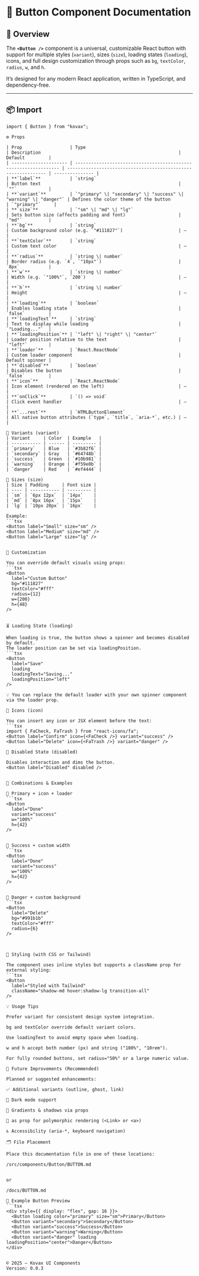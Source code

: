 # 🚀 Button Component Documentation

## 📄 Overview

The **`<Button />`** component is a universal, customizable React button with support for multiple styles (`variant`), sizes (`size`), loading states (`loading`), icons, and full design customization through props such as `bg`, `textColor`, `radius`, `w`, and `h`.

It’s designed for any modern React application, written in TypeScript, and dependency-free.

---

## 📦 Import

```tsx
import { Button } from "kovax";

⚙️ Props

| Prop                  | Type                                                             | Description                                                    | Default         |
| --------------------- | ---------------------------------------------------------------- | -------------------------------------------------------------- | --------------- |
| **`label`**           | `string`                                                         | Button text                                                    | `""`            |
| **`variant`**         | `"primary" \| "secondary" \| "success" \| "warning" \| "danger"` | Defines the color theme of the button                          | `"primary"`     |
| **`size`**            | `"sm" \| "md" \| "lg"`                                           | Sets button size (affects padding and font)                    | `"md"`          |
| **`bg`**              | `string`                                                         | Custom background color (e.g. `"#111827"`)                     | —               |
| **`textColor`**       | `string`                                                         | Custom text color                                              | —               |
| **`radius`**          | `string \| number`                                               | Border radius (e.g. `4`, `"10px"`)                             | `8px`           |
| **`w`**               | `string \| number`                                               | Width (e.g. `"100%"`, `200`)                                   | —               |
| **`h`**               | `string \| number`                                               | Height                                                         | —               |
| **`loading`**         | `boolean`                                                        | Enables loading state                                          | `false`         |
| **`loadingText`**     | `string`                                                         | Text to display while loading                                  | `"Loading..."`  |
| **`loadingPosition`** | `"left" \| "right" \| "center"`                                  | Loader position relative to the text                           | `"left"`        |
| **`loader`**          | `React.ReactNode`                                                | Custom loader component                                        | Default spinner |
| **`disabled`**        | `boolean`                                                        | Disables the button                                            | `false`         |
| **`icon`**            | `React.ReactNode`                                                | Icon element (rendered on the left)                            | —               |
| **`onClick`**         | `() => void`                                                     | Click event handler                                            | —               |
| **`...rest`**         | `HTMLButtonElement`                                              | All native button attributes (`type`, `title`, `aria-*`, etc.) | —               |

🎨 Variants (variant)
| Variant     | Color  | Example   |
| ----------- | ------ | --------- |
| `primary`   | Blue   | `#3b82f6` |
| `secondary` | Gray   | `#64748b` |
| `success`   | Green  | `#10b981` |
| `warning`   | Orange | `#f59e0b` |
| `danger`    | Red    | `#ef4444` |

📏 Sizes (size)
| Size | Padding     | Font size |
| ---- | ----------- | --------- |
| `sm` | `6px 12px`  | `14px`    |
| `md` | `8px 16px`  | `15px`    |
| `lg` | `10px 20px` | `16px`    |

Example:
```tsx
<Button label="Small" size="sm" />
<Button label="Medium" size="md" />
<Button label="Large" size="lg" />


🧩 Customization

You can override default visuals using props:
```tsx
<Button
  label="Custom Button"
  bg="#111827"
  textColor="#fff"
  radius={12}
  w={200}
  h={48}
/>


⏳ Loading State (loading)

When loading is true, the button shows a spinner and becomes disabled by default.
The loader position can be set via loadingPosition.
```tsx
<Button
  label="Save"
  loading
  loadingText="Saving..."
  loadingPosition="left"
/>

💡 You can replace the default loader with your own spinner component via the loader prop.

🧱 Icons (icon)

You can insert any icon or JSX element before the text:
```tsx
import { FaCheck, FaTrash } from "react-icons/fa";
<Button label="Confirm" icon={<FaCheck />} variant="success" />
<Button label="Delete" icon={<FaTrash />} variant="danger" />

🚫 Disabled State (disabled)

Disables interaction and dims the button.
<Button label="Disabled" disabled />


🧠 Combinations & Examples

🔹 Primary + icon + loader
```tsx
<Button
  label="Done"
  variant="success"
  w="100%"
  h={42}
/>


🔹 Success + custom width
```tsx
<Button
  label="Done"
  variant="success"
  w="100%"
  h={42}
/>


🔹 Danger + custom background
```tsx
<Button
  label="Delete"
  bg="#991b1b"
  textColor="#fff"
  radius={6}
/>



🎨 Styling (with CSS or Tailwind)

The component uses inline styles but supports a className prop for external styling:
```tsx
<Button
  label="Styled with Tailwind"
  className="shadow-md hover:shadow-lg transition-all"
/>

💡 Usage Tips

Prefer variant for consistent design system integration.

bg and textColor override default variant colors.

Use loadingText to avoid empty space when loading.

w and h accept both number (px) and string ("100%", "10rem").

For fully rounded buttons, set radius="50%" or a large numeric value.

🧰 Future Improvements (Recommended)

Planned or suggested enhancements:

✅ Additional variants (outline, ghost, link)

🌙 Dark mode support

🎨 Gradients & shadows via props

🔄 as prop for polymorphic rendering (<Link> or <a>)

♿️ Accessibility (aria-*, keyboard navigation)

🗂 File Placement

Place this documentation file in one of these locations:

/src/components/Button/BUTTON.md


or

/docs/BUTTON.md

🧾 Example Button Preview
```tsx
<div style={{ display: "flex", gap: 16 }}>
  <Button loading color="primary" size="sm">Primary</Button>
  <Button variant="secondary">Secondary</Button>
  <Button variant="success">Success</Button>
  <Button variant="warning">Warning</Button>
  <Button variant="danger" loading loadingPosition="center">Danger</Button>
</div>


© 2025 — Kovax UI Components
Version: 0.0.3



